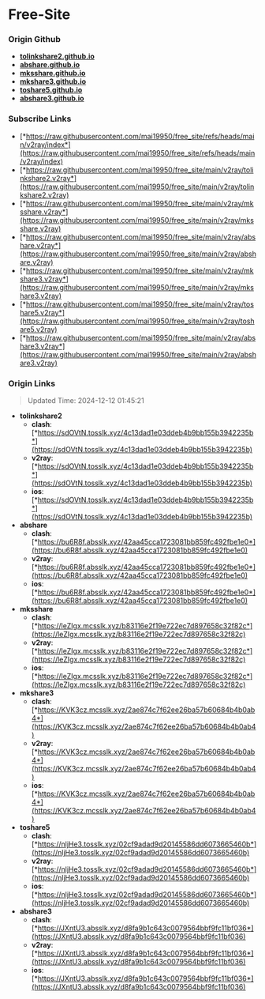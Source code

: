 # Free-Site

### Origin Github

- [**tolinkshare2.github.io**](https://github.com/tolinkshare2/tolinkshare2.github.io)
- [**abshare.github.io**](https://github.com/abshare/abshare.github.io)
- [**mksshare.github.io**](https://github.com/mksshare/mksshare.github.io)
- [**mkshare3.github.io**](https://github.com/mkshare3/mkshare3.github.io)
- [**toshare5.github.io**](https://github.com/toshare5/toshare5.github.io)
- [**abshare3.github.io**](https://github.com/abshare3/abshare3.github.io)

### Subscribe Links

- [*https://raw.githubusercontent.com/mai19950/free_site/refs/heads/main/v2ray/index*](https://raw.githubusercontent.com/mai19950/free_site/refs/heads/main/v2ray/index)
- [*https://raw.githubusercontent.com/mai19950/free_site/main/v2ray/tolinkshare2.v2ray*](https://raw.githubusercontent.com/mai19950/free_site/main/v2ray/tolinkshare2.v2ray)
- [*https://raw.githubusercontent.com/mai19950/free_site/main/v2ray/mksshare.v2ray*](https://raw.githubusercontent.com/mai19950/free_site/main/v2ray/mksshare.v2ray)
- [*https://raw.githubusercontent.com/mai19950/free_site/main/v2ray/abshare.v2ray*](https://raw.githubusercontent.com/mai19950/free_site/main/v2ray/abshare.v2ray)
- [*https://raw.githubusercontent.com/mai19950/free_site/main/v2ray/mkshare3.v2ray*](https://raw.githubusercontent.com/mai19950/free_site/main/v2ray/mkshare3.v2ray)
- [*https://raw.githubusercontent.com/mai19950/free_site/main/v2ray/toshare5.v2ray*](https://raw.githubusercontent.com/mai19950/free_site/main/v2ray/toshare5.v2ray)
- [*https://raw.githubusercontent.com/mai19950/free_site/main/v2ray/abshare3.v2ray*](https://raw.githubusercontent.com/mai19950/free_site/main/v2ray/abshare3.v2ray)

### Origin Links

> Updated Time: 2024-12-12 01:45:21

- **tolinkshare2**
  - **clash**: [*https://sdOVtN.tosslk.xyz/4c13dad1e03ddeb4b9bb155b3942235b*](https://sdOVtN.tosslk.xyz/4c13dad1e03ddeb4b9bb155b3942235b)
  - **v2ray**: [*https://sdOVtN.tosslk.xyz/4c13dad1e03ddeb4b9bb155b3942235b*](https://sdOVtN.tosslk.xyz/4c13dad1e03ddeb4b9bb155b3942235b)
  - **ios**: [*https://sdOVtN.tosslk.xyz/4c13dad1e03ddeb4b9bb155b3942235b*](https://sdOVtN.tosslk.xyz/4c13dad1e03ddeb4b9bb155b3942235b)
- **abshare**
  - **clash**: [*https://bu6R8f.absslk.xyz/42aa45cca1723081bb859fc492fbe1e0*](https://bu6R8f.absslk.xyz/42aa45cca1723081bb859fc492fbe1e0)
  - **v2ray**: [*https://bu6R8f.absslk.xyz/42aa45cca1723081bb859fc492fbe1e0*](https://bu6R8f.absslk.xyz/42aa45cca1723081bb859fc492fbe1e0)
  - **ios**: [*https://bu6R8f.absslk.xyz/42aa45cca1723081bb859fc492fbe1e0*](https://bu6R8f.absslk.xyz/42aa45cca1723081bb859fc492fbe1e0)
- **mksshare**
  - **clash**: [*https://leZIgx.mcsslk.xyz/b83116e2f19e722ec7d897658c32f82c*](https://leZIgx.mcsslk.xyz/b83116e2f19e722ec7d897658c32f82c)
  - **v2ray**: [*https://leZIgx.mcsslk.xyz/b83116e2f19e722ec7d897658c32f82c*](https://leZIgx.mcsslk.xyz/b83116e2f19e722ec7d897658c32f82c)
  - **ios**: [*https://leZIgx.mcsslk.xyz/b83116e2f19e722ec7d897658c32f82c*](https://leZIgx.mcsslk.xyz/b83116e2f19e722ec7d897658c32f82c)
- **mkshare3**
  - **clash**: [*https://KVK3cz.mcsslk.xyz/2ae874c7f62ee26ba57b60684b4b0ab4*](https://KVK3cz.mcsslk.xyz/2ae874c7f62ee26ba57b60684b4b0ab4)
  - **v2ray**: [*https://KVK3cz.mcsslk.xyz/2ae874c7f62ee26ba57b60684b4b0ab4*](https://KVK3cz.mcsslk.xyz/2ae874c7f62ee26ba57b60684b4b0ab4)
  - **ios**: [*https://KVK3cz.mcsslk.xyz/2ae874c7f62ee26ba57b60684b4b0ab4*](https://KVK3cz.mcsslk.xyz/2ae874c7f62ee26ba57b60684b4b0ab4)
- **toshare5**
  - **clash**: [*https://nljHe3.tosslk.xyz/02cf9adad9d20145586dd6073665460b*](https://nljHe3.tosslk.xyz/02cf9adad9d20145586dd6073665460b)
  - **v2ray**: [*https://nljHe3.tosslk.xyz/02cf9adad9d20145586dd6073665460b*](https://nljHe3.tosslk.xyz/02cf9adad9d20145586dd6073665460b)
  - **ios**: [*https://nljHe3.tosslk.xyz/02cf9adad9d20145586dd6073665460b*](https://nljHe3.tosslk.xyz/02cf9adad9d20145586dd6073665460b)
- **abshare3**
  - **clash**: [*https://JXntU3.absslk.xyz/d8fa9b1c643c0079564bbf9fc11bf036*](https://JXntU3.absslk.xyz/d8fa9b1c643c0079564bbf9fc11bf036)
  - **v2ray**: [*https://JXntU3.absslk.xyz/d8fa9b1c643c0079564bbf9fc11bf036*](https://JXntU3.absslk.xyz/d8fa9b1c643c0079564bbf9fc11bf036)
  - **ios**: [*https://JXntU3.absslk.xyz/d8fa9b1c643c0079564bbf9fc11bf036*](https://JXntU3.absslk.xyz/d8fa9b1c643c0079564bbf9fc11bf036)
